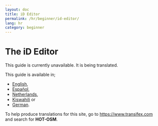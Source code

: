 ```yaml
---
layout: doc
title: iD Editor
permalink: /hr/beginner/id-editor/
lang: hr
category: beginner
---
```


The iD Editor
=============
This guide is currently unavailable. It is being translated.  

This guide is available in;  
-  [English](/en/beginner/id-editor/),  
-  [Español](/es/beginner/id-editor/),  
-  [Netherlands](/nl/beginner/id-editor/), 
-  [Kiswahili](/sw/beginner/id-editor/) or  
-  [German](/de/beginner/id-editor/).  


To help produce translations for this site, go to <https://www.transifex.com> and search for **HOT-OSM**.
